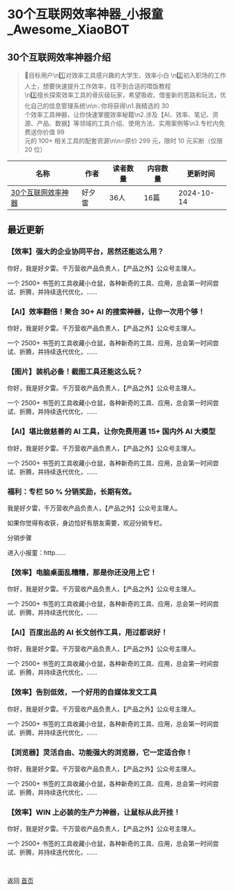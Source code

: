 # 30个互联网效率神器_小报童_Awesome_XiaoBOT

## 30个互联网效率神器介绍
> 🚀目标用户\n1️⃣对效率工具感兴趣的大学生、效率小白 \n2️⃣初入职场的工作人士，想要快速提升工作效率，找不到合适的喂饭教程  
\n3️⃣擅长探索效率工具的骨灰级玩家，希望吸收、借鉴新的思路和玩法，优化自己的信息管理系统\n\n💡你将获得\n1.我精选的 30  
个效率工具神器，让你快速掌握效率秘籍\n2.涉及【AI、效率、笔记、资源、产品、数据】等领域的工具介绍、使用方法、实用案例等\n3.专栏内免费送你价值 99  
元的 100+ 相关工具的配套资源\n\n🔥原价 299 元，限时 10 元买断（仅限 20 位）  
  


|名称|作者|读者数量|内容数量|更新时间|
|---|---|---|---|---|
|[30个互联网效率神器](https://xiaobot.net/p/pmtools1?refer=0b133df9-27dc-423b-8101-639049001c13)|好夕雷|36人|16篇|2024-10-14|

## 最近更新
### 【效率】强大的企业协同平台，居然还能这么用？

你好，我是好夕雷。千万营收产品负责人，【产品之外】公众号主理人。

一个 2500+ 书签的工具收藏小仓鼠，各种新奇的工具、应用，总会第一时间尝试、折腾，并持续迭代优化，......

### 【AI】效率翻倍！聚合 30+ AI 的搜索神器，让你一次用个够！

你好，我是好夕雷。千万营收产品负责人，【产品之外】公众号主理人。

一个 2500+ 书签的工具收藏小仓鼠，各种新奇的工具、应用，总会第一时间尝试、折腾，并持续迭代优化，......

### 【图片】装机必备！截图工具还能这么玩？

你好，我是好夕雷。千万营收产品负责人，【产品之外】公众号主理人。

一个 2500+ 书签的工具收藏小仓鼠，各种新奇的工具、应用，总会第一时间尝试、折腾，并持续迭代优化，......

### 【AI】堪比做慈善的 AI 工具，让你免费用遍 15+ 国内外 AI 大模型

你好，我是好夕雷。千万营收产品负责人，【产品之外】公众号主理人。

一个 2500+ 书签的工具收藏小仓鼠，各种新奇的工具、应用，总会第一时间尝试、折腾，并持续迭代优化，......

### 福利：专栏 50 % 分销奖励，长期有效。

我是好夕雷，千万营收产品负责人，【产品之外】公众号主理人。

如果你觉得有收获，身边恰好有朋友需要，欢迎分销专栏。

分销步骤

进入小报童：http......

### 【效率】电脑桌面乱糟糟，那是你还没用上它！

你好，我是好夕雷。千万营收产品负责人，【产品之外】公众号主理人。

一个 2500+ 书签的工具收藏小仓鼠，各种新奇的工具、应用，总会第一时间尝试、折腾，并持续迭代优化，......

### 【AI】百度出品的 AI 长文创作工具，用过都说好！

你好，我是好夕雷。千万营收产品负责人，【产品之外】公众号主理人。

一个 2500+ 书签的工具收藏小仓鼠，各种新奇的工具、应用，总会第一时间尝试、折腾，并持续迭代优化，......

### 【效率】告别低效，一个好用的自媒体发文工具

你好，我是好夕雷。千万营收产品负责人，【产品之外】公众号主理人。

一个 2500+ 书签的工具收藏小仓鼠，各种新奇的工具、应用，总会第一时间尝试、折腾，并持续迭代优化，......

### 【浏览器】灵活自由、功能强大的浏览器，它一定适合你！

你好，我是好夕雷。千万营收产品负责人，【产品之外】公众号主理人。

一个 2500+ 书签的工具收藏小仓鼠，各种新奇的工具、应用，总会第一时间尝试、折腾，并持续迭代优化，......

### 【效率】WIN 上必装的生产力神器，让鼠标从此开挂！

你好，我是好夕雷。千万营收产品负责人，【产品之外】公众号主理人。

一个 2500+ 书签的工具收藏小仓鼠，各种新奇的工具、应用，总会第一时间尝试、折腾，并持续迭代优化，......


<a href="https://github.com/Reno9527/awesome-xiaobot" style="color: white; text-decoration: none;">awesome-xiaobot</a>

返回 [首页](../README.md)
